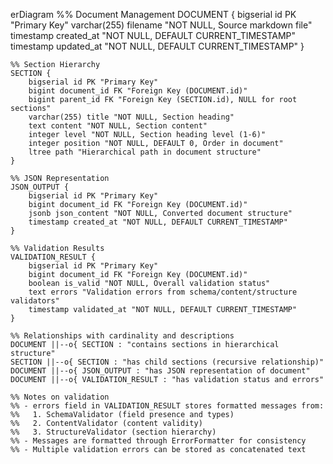 erDiagram
    %% Document Management
    DOCUMENT {
        bigserial id PK "Primary Key"
        varchar(255) filename "NOT NULL, Source markdown file"
        timestamp created_at "NOT NULL, DEFAULT CURRENT_TIMESTAMP"
        timestamp updated_at "NOT NULL, DEFAULT CURRENT_TIMESTAMP"
    }

    %% Section Hierarchy
    SECTION {
        bigserial id PK "Primary Key"
        bigint document_id FK "Foreign Key (DOCUMENT.id)"
        bigint parent_id FK "Foreign Key (SECTION.id), NULL for root sections"
        varchar(255) title "NOT NULL, Section heading"
        text content "NOT NULL, Section content"
        integer level "NOT NULL, Section heading level (1-6)"
        integer position "NOT NULL, DEFAULT 0, Order in document"
        ltree path "Hierarchical path in document structure"
    }

    %% JSON Representation
    JSON_OUTPUT {
        bigserial id PK "Primary Key"
        bigint document_id FK "Foreign Key (DOCUMENT.id)"
        jsonb json_content "NOT NULL, Converted document structure"
        timestamp created_at "NOT NULL, DEFAULT CURRENT_TIMESTAMP"
    }

    %% Validation Results
    VALIDATION_RESULT {
        bigserial id PK "Primary Key"
        bigint document_id FK "Foreign Key (DOCUMENT.id)"
        boolean is_valid "NOT NULL, Overall validation status"
        text errors "Validation errors from schema/content/structure validators"
        timestamp validated_at "NOT NULL, DEFAULT CURRENT_TIMESTAMP"
    }

    %% Relationships with cardinality and descriptions
    DOCUMENT ||--o{ SECTION : "contains sections in hierarchical structure"
    SECTION ||--o{ SECTION : "has child sections (recursive relationship)"
    DOCUMENT ||--o{ JSON_OUTPUT : "has JSON representation of document"
    DOCUMENT ||--o{ VALIDATION_RESULT : "has validation status and errors"

    %% Notes on validation
    %% - errors field in VALIDATION_RESULT stores formatted messages from:
    %%   1. SchemaValidator (field presence and types)
    %%   2. ContentValidator (content validity)
    %%   3. StructureValidator (section hierarchy)
    %% - Messages are formatted through ErrorFormatter for consistency
    %% - Multiple validation errors can be stored as concatenated text
